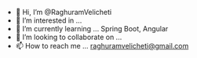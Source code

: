 - 👋 Hi, I’m @RaghuramVelicheti
- 👀 I’m interested in ...
- 🌱 I’m currently learning ... Spring Boot, Angular
- 💞️ I’m looking to collaborate on ...
- 📫 How to reach me ... raghuramvelicheti@gmail.com

<!---
RaghuramVelicheti/RaghuramVelicheti is a ✨ special ✨ repository because its `README.md` (this file) appears on your GitHub profile.
You can click the Preview link to take a look at your changes.
--->
